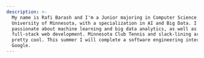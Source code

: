 ```yaml
---
description: >-
  My name is Rafi Barash and I'm a Junior majoring in Computer Science at the
  University of Minnesota, with a specialization in AI and Big Data. I'm
  passionate about machine learning and big data analytics, as well as
  full-stack web development. Minnesota Club Tennis and slack-lining are also
  pretty cool. This summer I will complete a software engineering internship at
  Google.
---
```


